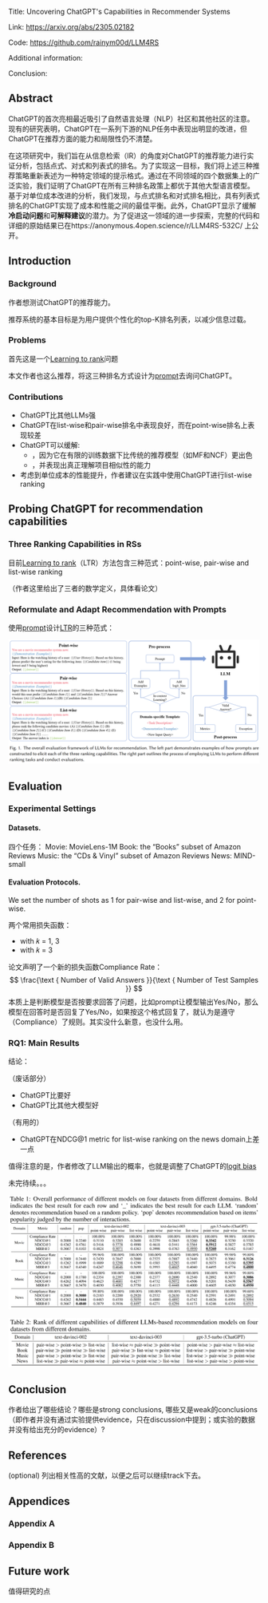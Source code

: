 Title: Uncovering ChatGPT's Capabilities in Recommender Systems

Link: https://arxiv.org/abs/2305.02182

Code: https://github.com/rainym00d/LLM4RS

Additional information: 

Conclusion: 


## Abstract

ChatGPT的首次亮相最近吸引了自然语言处理（NLP）社区和其他社区的注意。现有的研究表明，ChatGPT在一系列下游的NLP任务中表现出明显的改进，但ChatGPT在推荐方面的能力和局限性仍不清楚。

在这项研究中，我们旨在从信息检索（IR）的角度对ChatGPT的推荐能力进行实证分析，包括点式、对式和列表式的排名。为了实现这一目标，我们将上述三种推荐策略重新表述为一种特定领域的提示格式。通过在不同领域的四个数据集上的广泛实验，我们证明了ChatGPT在所有三种排名政策上都优于其他大型语言模型。基于对单位成本改进的分析，我们发现，与点式排名和对式排名相比，具有列表式排名的ChatGPT实现了成本和性能之间的最佳平衡。此外，ChatGPT显示了缓解**冷启动问题**和**可解释建议**的潜力。为了促进这一领域的进一步探索，完整的代码和详细的原始结果已在https://anonymous.4open.science/r/LLM4RS-532C/ 上公开。

## Introduction

### Background

作者想测试ChatGPT的推荐能力。

推荐系统的基本目标是为用户提供个性化的top-K排名列表，以减少信息过载。

### Problems

首先这是一个[Learning to rank](5.%20Information%20science/Information%20retrieval/Learning%20to%20rank.md)问题

本文作者也这么推荐，将这三种排名方式设计为[prompt](4.%20Artificial%20intelligence/1.%20Major%20goals/Intelligence/Natural%20language%20processing/Large%20language%20model/Prompting.md)去询问ChatGPT。

### Contributions

- ChatGPT比其他LLMs强
- ChatGPT在list-wise和pair-wise排名中表现良好，而在point-wise排名上表现较差
- ChatGPT可以缓解:
	- [](5.%20Information%20science/Information%20filtering/Recommender%20system.md#^8ee569%7C%E5%86%B7%E5%90%AF%E5%8A%A8%E9%97%AE%E9%A2%98)，因为它在有限的训练数据下比传统的推荐模型（如MF和NCF）更出色
	- [](5.%20Information%20science/Information%20filtering/Recommender%20system.md#^fa35f7%7C%E5%8F%AF%E8%A7%A3%E9%87%8A%E6%80%A7%E9%97%AE%E9%A2%98)，并表现出真正理解项目相似性的能力
- 考虑到单位成本的性能提升，作者建议在实践中使用ChatGPT进行list-wise ranking

## Probing ChatGPT for recommendation capabilities

### Three Ranking Capabilities in RSs

目前[Learning to rank](5.%20Information%20science/Information%20retrieval/Learning%20to%20rank.md)（LTR）方法包含三种范式：point-wise, pair-wise and list-wise ranking

（作者这里给出了三者的数学定义，具体看论文）

### Reformulate and Adapt Recommendation with Prompts

使用[prompt](4.%20Artificial%20intelligence/1.%20Major%20goals/Intelligence/Natural%20language%20processing/Large%20language%20model/Prompting.md)设计[LTR](5.%20Information%20science/Information%20retrieval/Learning%20to%20rank.md)的三种范式：

![Pasted image 20230516162335](Resources/4.%20Artificial%20intelligence/3.%20Applications/Recommender%20system/+Papers/Pasted%20image%2020230516162335.png)

## Evaluation

### Experimental Settings

#### Datasets.

四个任务：
Movie: MovieLens-1M
Book: the “Books” subset of Amazon Reviews
Music: the “CDs & Vinyl” subset of Amazon Reviews
News: MIND-small

#### Evaluation Protocols.

We set the number of shots as 1 for pair-wise and list-wise, and 2 for point-wise.

两个常用损失函数：
- [](4.%20Artificial%20intelligence/2.%20Approaches/Artificial%20neural%20network/Loss%20function.md#^62ea0d%7CNormalized%20Discounted%20Cumulative%20Gain%20(NDCG)) with 𝑘 = 1, 3
- [](4.%20Artificial%20intelligence/2.%20Approaches/Artificial%20neural%20network/Loss%20function.md#^0fb470%7CMean%20Reciprocal%20Rank%20(MRR)) with 𝑘 = 3

论文声明了一个新的损失函数Compliance Rate：
$$
\frac{\text { Number of Valid Answers }}{\text { Number of Test Samples }}
$$
本质上是判断模型是否按要求回答了问题，比如prompt让模型输出Yes/No，那么模型在回答时是否回复了Yes/No，如果按这个格式回复了，就认为是遵守（Compliance）了规则。其实没什么新意，也没什么用。

### RQ1: Main Results

结论：

（废话部分）
- ChatGPT比[](5.%20Information%20science/Information%20filtering/Recommender%20system.md#^c6dd12%7C%E9%9A%8F%E6%9C%BA%E6%8E%A8%E8%8D%90)要好
- ChatGPT比其他大模型好

（有用的）
- ChatGPT在NDCG@1 metric for list-wise ranking on the news domain上差一点


值得注意的是，作者修改了LLM输出的概率，也就是调整了ChatGPT的[logit bias](https://help.openai.com/en/articles/5247780-using-logit-bias-to-define-token-probability)


未完待续。。。

![Pasted image 20230517163542](Resources/4.%20Artificial%20intelligence/3.%20Applications/Recommender%20system/+Papers/Pasted%20image%2020230517163542.png)

![Pasted image 20230517163604](Resources/4.%20Artificial%20intelligence/3.%20Applications/Recommender%20system/+Papers/Pasted%20image%2020230517163604.png)















## Conclusion

作者给出了哪些结论？哪些是strong conclusions, 哪些又是weak的conclusions（即作者并没有通过实验提供evidence，只在discussion中提到；或实验的数据并没有给出充分的evidence）?

  

## References

(optional) 列出相关性高的文献，以便之后可以继续track下去。




## Appendices

### Appendix A



### Appendix B



## Future work

值得研究的点








